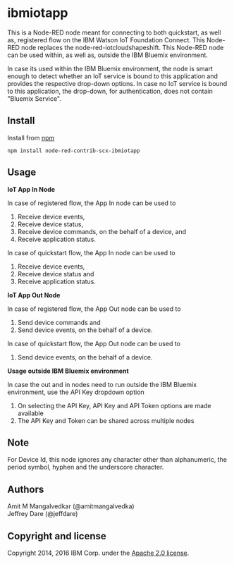 ibmiotapp
========================
This is a Node-RED node meant for connecting to both quickstart, as well as, registered flow on the IBM Watson IoT Foundation Connect.
This Node-RED node replaces the node-red-iotcloudshapeshift. This Node-RED node can be used within, as well as, outside the IBM Bluemix environment. 
  
In case its used within the IBM Bluemix environment, the node is smart enough to detect whether an IoT service is bound to this application and provides the respective drop-down options. 
In case no IoT service is bound to this application, the drop-down, for authentication, does not contain "Bluemix Service".  


Install
-------
Install from [npm](http://npmjs.org)
```
npm install node-red-contrib-scx-ibmiotapp
```

Usage
-------

**IoT App In Node**

In case of registered flow, the App In node can be used to 

1. Receive device events, 
2. Receive device status, 
3. Receive device commands, on the behalf of a device, and 
4. Receive application status.  

In case of quickstart flow, the App In node can be used to  

1. Receive device events, 
2. Receive device status and 
3. Receive application status.  


**IoT App Out Node**  

In case of registered flow, the App Out node can be used to 

1. Send device commands and 
2. Send device events, on the behalf of a device.

In case of quickstart flow, the App Out node can be used to 

1. Send device events, on the behalf of a device.


**Usage outside IBM Bluemix environment**

In case the out and in nodes need to run outside the IBM Bluemix environment, use the API Key dropdown option

1. On selecting the API Key, API Key and API Token options are made available
2. The API Key and Token can be shared across multiple nodes


Note
-------
For Device Id, this node ignores any character other than alphanumeric, the period symbol, hyphen and the underscore character.


Authors
-------
Amit M Mangalvedkar (@amitmangalvedka)   
Jeffrey Dare (@jeffdare)  


Copyright and license
----------------------
Copyright 2014, 2016 IBM Corp. under the [Apache 2.0 license](http://www.apache.org/licenses/LICENSE-2.0).

